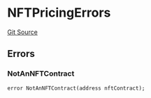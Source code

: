 # NFTPricingErrors
[Git Source](https://github.com/thrackle-io/tron/blob/ca86a0ac3b5737f1c6c7b1df4820e4363feb10cd/src/common/IErrors.sol)


## Errors
### NotAnNFTContract

```solidity
error NotAnNFTContract(address nftContract);
```


